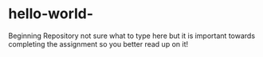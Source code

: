 # hello-world-
Beginning Repository 
not sure what to type here but it is important towards completing the assignment so you better read up on it!

